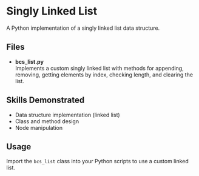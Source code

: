 # Singly Linked List

A Python implementation of a singly linked list data structure.

## Files

- **bcs_list.py**  
  Implements a custom singly linked list with methods for appending, removing, getting elements by index, checking length, and clearing the list.

## Skills Demonstrated

- Data structure implementation (linked list)
- Class and method design
- Node manipulation

## Usage

Import the `bcs_list` class into your Python scripts to use a custom linked list.
